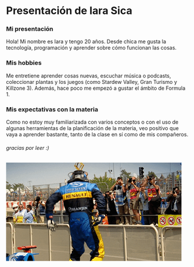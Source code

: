 # Presentación de Iara Sica

### Mi presentación
Hola! Mi nombre es Iara y tengo 20 años. Desde chica me gusta la tecnología, programación y aprender sobre cómo funcionan las cosas. 

### Mis hobbies
Me entretiene aprender cosas nuevas, escuchar música o podcasts, coleccionar plantas y los juegos (como Stardew Valley, Gran Turismo y Killzone 3). Además, hace poco me empezó a gustar el ámbito de Formula 1.

### Mis expectativas con la materia
Como no estoy muy familiarizada con varios conceptos o con el uso de algunas herramientas de la planificación de la materia, veo positivo que vaya a aprender bastante, tanto de la clase en sí como de mis compañeros. 

###### gracias por leer :)

![El Nano](https://github.com/pdep-utn-frd/2024-presentacion-IaraSica/blob/main/giphy.alonso.gif)
